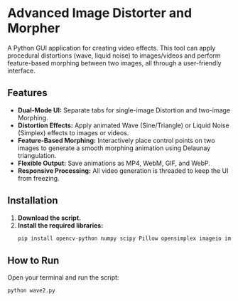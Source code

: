 # Advanced Image Distorter and Morpher

A Python GUI application for creating video effects. This tool can apply procedural distortions (wave, liquid noise) to images/videos and perform feature-based morphing between two images, all through a user-friendly interface.

## Features

- **Dual-Mode UI:** Separate tabs for single-image Distortion and two-image Morphing.
- **Distortion Effects:** Apply animated Wave (Sine/Triangle) or Liquid Noise (Simplex) effects to images or videos.
- **Feature-Based Morphing:** Interactively place control points on two images to generate a smooth morphing animation using Delaunay triangulation.
- **Flexible Output:** Save animations as MP4, WebM, GIF, and WebP.
- **Responsive Processing:** All video generation is threaded to keep the UI from freezing.

## Installation

1.  **Download the script.**
2.  **Install the required libraries:**
    ```bash
    pip install opencv-python numpy scipy Pillow opensimplex imageio imageio-ffmpeg
    ```

## How to Run

Open your terminal and run the script:

```bash
python wave2.py
